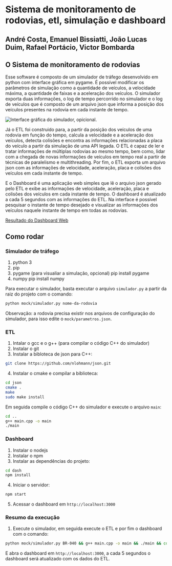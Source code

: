 # Sistema de monitoramento de rodovias, etl, simulação e dashboard

## André Costa, Emanuel Bissiatti, João Lucas Duim, Rafael Portácio, Victor Bombarda

## O Sistema de monitoramento de rodovias

Esse software é composto de um simulador de tráfego desenvolvido em python com interface gráfica em pygame. É possível modificar os parâmetros de simulação como a quantidade de veículos, a velocidade máxima, a quantidade de faixas e a aceleração dos veículos. O simulador exporta duas informações, o log de tempo percorrido no simulador e o log de veículos que é composto de um arquivo json que informa a posição dos veículos presentes na rodovia em cada instante de tempo.  

![Interface gráfica do simulador, opicional.](imgs/simulador.gif)

Já o ETL foi construido para, a partir da posição dos veículos de uma rodovia em função do tempo, calcula a velocidade e a aceleração dos veículos, detecta colisões e encontra as informações relacionadas a placa do veículo a partir da simulação de uma API legada. O ETL é capaz de ler e tratar informações de múltiplas rodovias ao mesmo tempo, bem como, lidar com a chegada de novas informações de veículos em tempo real a partir de técnicas de paralelismo e multithreading. Por fim, o ETL exporta um arquivo json com as informações de velocidade, aceleração, placa e colisões dos veículos em cada instante de tempo.

E o Dashboard é uma aplicação web simples que lê o arquivo json gerado pelo ETL e exibe as informações de velocidade, aceleração, placa e colisões dos veículos em cada instante de tempo. O dashboard é atualizado a cada 5 segundos com as informações do ETL. Na interface é possível pesquisar o instante de tempo desejado e visualizar as informações dos veículos naquele instante de tempo em todas as rodovias.

[Resultado do Dashboard Web](imgs/dash.png)

## Como rodar

### Simulador de tráfego

1. python 3
2. pip
3. pygame (para visualiar a simulação, opcional)
    pip install pygame
4. numpy
    pip install numpy

Para executar o simulador, basta executar o arquivo `simulador.py` a partir da raiz do projeto com o comando:

```bash
python mock/simulador.py nome-da-rodovia
```
Observação: a rodovia precisa existir nos arquivos de configuração do simulador, para isso edite o `mock/parametros.json`.

### ETL

1. Intalar o gcc e o g++ (para compilar o código C++ do simulador)
2. Instalar o git
3. Instalar a bibloteca de json para C++:

```bash
git clone https://github.com/nlohmann/json.git
```

4. Instalar o cmake e compilar a biblioteca:

```bash
cd json
cmake .
make
sudo make install
```

Em seguida compile o código C++ do simulador e execute o arquivo `main`:

```bash
cd ..
g++ main.cpp -o main
./main
```
 
### Dashboard

1. Instalar o nodejs
2. Instalar o npm
3. Instalar as dependências do projeto:

```bash
cd dash
npm install
```

4. Iniciar o servidor:

```bash
npm start
```

5. Acessar o dashboard em `http://localhost:3000`

### Resumo da execução

1. Execute o simulador, em seguida execute o ETL e por fim o dashboard com o comando:

```bash
python mock/simulador.py BR-040 && g++ main.cpp -o main && ./main && cd dash && npm start
```
E abra o dashboard em `http://localhost:3000`, a cada 5 segundos o dashboard será atualizado com os dados do ETL. 